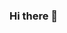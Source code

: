 ### Hi there 👋

<!--
**puri1911/puri1911** is a ✨ _special_ ✨ repository because its `README.md` (this file) appears on your GitHub profile.

Here are some ideas to get you started:

- 👋 Hi, I’m Pooja Choudhary
- 👀 I’m interested in Cybersecurity & AI.
- 🌱 I’m currently concentrating on DSA 
- 📫 You can reach me on choudharypooja0107@gmail.com or Click Here
